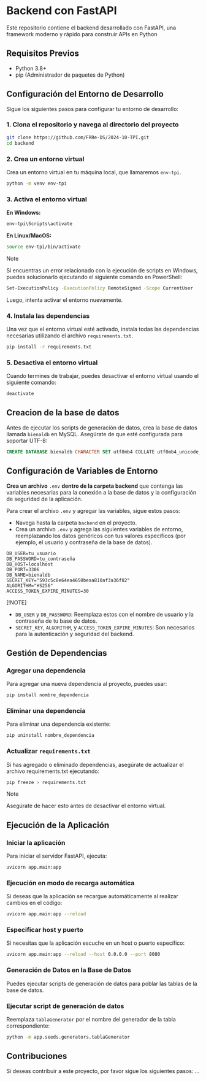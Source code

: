 # Backend con FastAPI
Este repositorio contiene el backend desarrollado con FastAPI, una framework moderno y rápido para construir APIs en Python
## Requisitos Previos
* Python 3.8+
* pip (Administrador de paquetes de Python)

## Configuración del Entorno de Desarrollo
Sigue los siguientes pasos para configurar tu entorno de desarrollo:

### 1. Clona el repositorio y navega al directorio del proyecto

```sh
git clone https://github.com/FRRe-DS/2024-10-TPI.git
cd backend
```
### 2. Crea un entorno virtual
Crea un entorno virtual en tu máquina local, que llamaremos `env-tpi`.

```sh
python -m venv env-tpi
```
### 3. Activa el entorno virtual
**En Windows:**
```sh
env-tpi\Scripts\activate
```
**En Linux/MacOS:**
``` sh
source env-tpi/bin/activate
```
> [!NOTE]
> Si encuentras un error relacionado con la ejecución de scripts en Windows, puedes solucionarlo ejecutando el siguiente comando en PowerShell:

```sh
Set-ExecutionPolicy -ExecutionPolicy RemoteSigned -Scope CurrentUser
```
Luego, intenta activar el entorno nuevamente.

### 4. Instala las dependencias
Una vez que el entorno virtual esté activado, instala todas las dependencias necesarias utilizando el archivo `requirements.txt`.

```sh
pip install -r requirements.txt
```

### 5. Desactiva el entorno virtual
Cuando termines de trabajar, puedes desactivar el entorno virtual usando el siguiente comando:

```sh
deactivate
```
## Creacion de la base de datos
Antes de ejecutar los scripts de generación de datos, crea la base de datos llamada `bienaldb` en MySQL. Asegúrate de que esté configurada para soportar UTF-8:
```sql
CREATE DATABASE bienaldb CHARACTER SET utf8mb4 COLLATE utf8mb4_unicode_ci;
```

## Configuración de Variables de Entorno
**Crea un archivo** `.env` **dentro de la carpeta backend** que contenga las variables necesarias para la conexión a la base de datos y la configuración de seguridad de la aplicación.

Para crear el archivo `.env` y agregar las variables, sigue estos pasos:
* Navega hasta la carpeta `backend` en el proyecto.
* Crea un archivo `.env` y agrega las siguientes variables de entorno, reemplazando los datos genéricos con tus valores específicos (por ejemplo, el usuario y contraseña de la base de datos).
```plaintext
DB_USER=tu_usuario
DB_PASSWORD=tu_contraseña
DB_HOST=localhost
DB_PORT=3306
DB_NAME=bienaldb
SECRET_KEY="593c5c8e64ea4650beaa810af3a36f82"
ALGORITHM="HS256"
ACCESS_TOKEN_EXPIRE_MINUTES=30
```
[!NOTE]
* `DB_USER` y `DB_PASSWORD`: Reemplaza estos con el nombre de usuario y la contraseña de tu base de datos.
* `SECRET_KEY`, `ALGORITHM`, y `ACCESS_TOKEN_EXPIRE_MINUTES`: Son necesarios para la autenticación y seguridad del backend.

## Gestión de Dependencias
### Agregar una dependencia
Para agregar una nueva dependencia al proyecto, puedes usar:

```sh
pip install nombre_dependencia
```
### Eliminar una dependencia
Para eliminar una dependencia existente:

```sh
pip uninstall nombre_dependencia
```
### Actualizar `requirements.txt`
Si has agregado o eliminado dependencias, asegúrate de actualizar el archivo requirements.txt ejecutando:

```sh
pip freeze > requirements.txt
```
> [!NOTE]
> Asegúrate de hacer esto antes de desactivar el entorno virtual.

## Ejecución de la Aplicación
### Iniciar la aplicación
Para iniciar el servidor FastAPI, ejecuta:

```sh
uvicorn app.main:app
```
### Ejecución en modo de recarga automática
Si deseas que la aplicación se recargue automáticamente al realizar cambios en el código:

```sh
uvicorn app.main:app --reload
```
### Especificar host y puerto
Si necesitas que la aplicación escuche en un host o puerto específico:

```sh
uvicorn app.main:app --reload --host 0.0.0.0 --port 8080
```

### Generación de Datos en la Base de Datos
Puedes ejecutar scripts de generación de datos para poblar las tablas de la base de datos.

### Ejecutar script de generación de datos
Reemplaza `tablaGenerator` por el nombre del generador de la tabla correspondiente:

```sh
python -m app.seeds.generators.tablaGenerator
```

## Contribuciones
Si deseas contribuir a este proyecto, por favor sigue los siguientes pasos:
...
